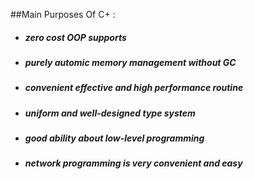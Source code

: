 ##Main Purposes Of C+ :
- <h5>zero cost OOP supports</h5>
- <h5>purely automic memory management without GC</h5>
- <h5>convenient effective and high performance routine</h5>
- <h5>uniform and well-designed type system</h5>
- <h5>good ability about low-level programming</h5>
- <h5>network programming is very convenient and easy</h5>

